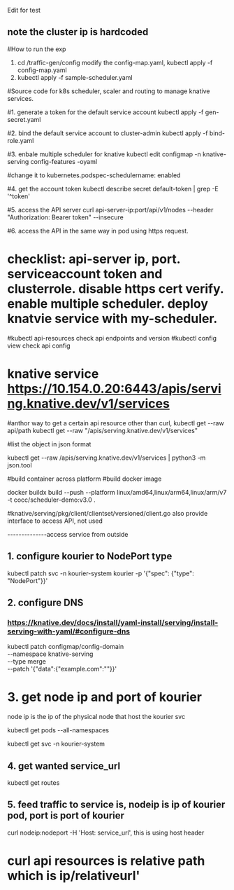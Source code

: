 Edit for test
## note the cluster ip is hardcoded
#How to run the exp
1. cd /traffic-gen/config    modify the config-map.yaml, kubectl apply -f config-map.yaml
2. kubectl apply -f sample-scheduler.yaml

#Source code for k8s scheduler, scaler and routing to manage knative services.

#1. generate a token for the default service account
kubectl apply -f gen-secret.yaml

#2. bind the default service account to cluster-admin
kubectl apply -f bind-role.yaml

#3. enbale multiple scheduler for knative
kubectl edit configmap -n knative-serving config-features -oyaml

#change it to kubernetes.podspec-schedulername: enabled

#4. get the account token
kubectl describe secret default-token | grep -E '^token'

#5. access the  API server
curl api-server-ip:port/api/v1/nodes --header "Authorization: Bearer token" --insecure

#6. access the API in the same way in pod using https request. 
# checklist: api-server ip, port. serviceaccount token and clusterrole. disable https cert verify. enable multiple scheduler. deploy knatvie service with my-scheduler.

#kubectl api-resources check api endpoints and version
#kubectl config view  check api config
# knative service https://10.154.0.20:6443/apis/serving.knative.dev/v1/services 

#anthor way to get a certain api resource other than curl, kubectl get --raw api/path
kubectl get --raw "/apis/serving.knative.dev/v1/services"

#list the object in json format

kubectl get --raw /apis/serving.knative.dev/v1/services | python3 -m json.tool

#build container across platform
#build docker image

docker buildx build --push --platform linux/amd64,linux/arm64,linux/arm/v7  -t cocc/scheduler-demo:v3.0 .

#knative/serving/pkg/client/clientset/versioned/client.go also provide interface to access API, not used

--------------access service from outside

## 1. configure kourier to NodePort type

kubectl patch svc -n kourier-system kourier -p '{"spec": {"type": "NodePort"}}'

## 2. configure DNS
   ### https://knative.dev/docs/install/yaml-install/serving/install-serving-with-yaml/#configure-dns

   kubectl patch configmap/config-domain \
      --namespace knative-serving \
      --type merge \
      --patch '{"data":{"example.com":""}}'

# 3. get node ip and port of kourier

node ip is the ip of the physical node that host the kourier svc

kubectl get pods --all-namespaces

kubectl get svc -n kourier-system

## 4. get wanted service_url

kubectl get routes

## 5. feed traffic to service is, nodeip is ip of kourier pod, port is port of kourier

curl nodeip:nodeport -H 'Host: service_url', this is using host header


# curl api resources is relative path which is ip/relativeurl'

